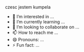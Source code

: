 czesc jestem kumpela
- 👀 I’m interested in ...
- 🌱 I’m currently learning ...
- 💞️ I’m looking to collaborate on ...
- 📫 How to reach me ...
- 😄 Pronouns: ...
- ⚡ Fun fact: ...

<!---
kumpela/kumpela is a ✨ special ✨ repository because its `README.md` (this file) appears on your GitHub profile.
You can click the Preview link to take a look at your changes.
--->
